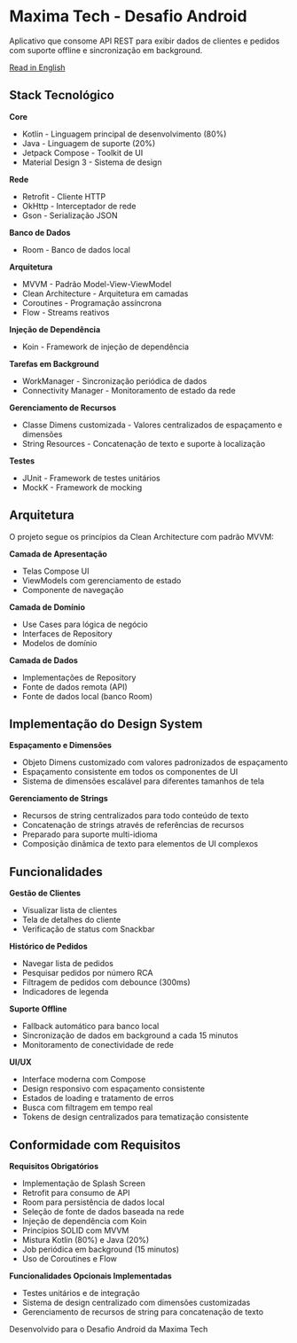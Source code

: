 # Maxima Tech - Desafio Android

Aplicativo que consome API REST para exibir dados de clientes e pedidos com suporte offline e sincronização em background.

[Read in English](README.md)

## Stack Tecnológico

**Core**
- Kotlin - Linguagem principal de desenvolvimento (80%)
- Java - Linguagem de suporte (20%)
- Jetpack Compose - Toolkit de UI
- Material Design 3 - Sistema de design

**Rede**
- Retrofit - Cliente HTTP
- OkHttp - Interceptador de rede
- Gson - Serialização JSON

**Banco de Dados**
- Room - Banco de dados local

**Arquitetura**
- MVVM - Padrão Model-View-ViewModel
- Clean Architecture - Arquitetura em camadas
- Coroutines - Programação assíncrona
- Flow - Streams reativos

**Injeção de Dependência**
- Koin - Framework de injeção de dependência

**Tarefas em Background**
- WorkManager - Sincronização periódica de dados
- Connectivity Manager - Monitoramento de estado da rede

**Gerenciamento de Recursos**
- Classe Dimens customizada - Valores centralizados de espaçamento e dimensões
- String Resources - Concatenação de texto e suporte à localização

**Testes**
- JUnit - Framework de testes unitários
- MockK - Framework de mocking

## Arquitetura

O projeto segue os princípios da Clean Architecture com padrão MVVM:

**Camada de Apresentação**
- Telas Compose UI
- ViewModels com gerenciamento de estado
- Componente de navegação

**Camada de Domínio**
- Use Cases para lógica de negócio
- Interfaces de Repository
- Modelos de domínio

**Camada de Dados**
- Implementações de Repository
- Fonte de dados remota (API)
- Fonte de dados local (banco Room)

## Implementação do Design System

**Espaçamento e Dimensões**
- Objeto Dimens customizado com valores padronizados de espaçamento
- Espaçamento consistente em todos os componentes de UI
- Sistema de dimensões escalável para diferentes tamanhos de tela

**Gerenciamento de Strings**
- Recursos de string centralizados para todo conteúdo de texto
- Concatenação de strings através de referências de recursos
- Preparado para suporte multi-idioma
- Composição dinâmica de texto para elementos de UI complexos

## Funcionalidades

**Gestão de Clientes**
- Visualizar lista de clientes
- Tela de detalhes do cliente
- Verificação de status com Snackbar

**Histórico de Pedidos**
- Navegar lista de pedidos
- Pesquisar pedidos por número RCA
- Filtragem de pedidos com debounce (300ms)
- Indicadores de legenda

**Suporte Offline**
- Fallback automático para banco local
- Sincronização de dados em background a cada 15 minutos
- Monitoramento de conectividade de rede

**UI/UX**
- Interface moderna com Compose
- Design responsivo com espaçamento consistente
- Estados de loading e tratamento de erros
- Busca com filtragem em tempo real
- Tokens de design centralizados para tematização consistente

## Conformidade com Requisitos

**Requisitos Obrigatórios**
- Implementação de Splash Screen
- Retrofit para consumo de API
- Room para persistência de dados local
- Seleção de fonte de dados baseada na rede
- Injeção de dependência com Koin
- Princípios SOLID com MVVM
- Mistura Kotlin (80%) e Java (20%)
- Job periódica em background (15 minutos)
- Uso de Coroutines e Flow

**Funcionalidades Opcionais Implementadas**
- Testes unitários e de integração
- Sistema de design centralizado com dimensões customizadas
- Gerenciamento de recursos de string para concatenação de texto

Desenvolvido para o Desafio Android da Maxima Tech